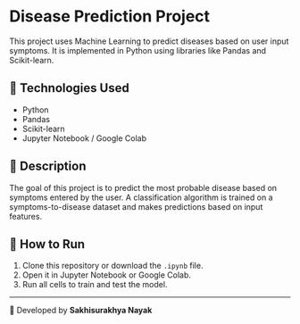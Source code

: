 # Disease Prediction Project

This project uses Machine Learning to predict diseases based on user input symptoms. It is implemented in Python using libraries like Pandas and Scikit-learn.

## 🔧 Technologies Used
- Python
- Pandas
- Scikit-learn
- Jupyter Notebook / Google Colab

## 📌 Description
The goal of this project is to predict the most probable disease based on symptoms entered by the user. A classification algorithm is trained on a symptoms-to-disease dataset and makes predictions based on input features.

## 🚀 How to Run
1. Clone this repository or download the `.ipynb` file.
2. Open it in Jupyter Notebook or Google Colab.
3. Run all cells to train and test the model.

---

📌 Developed by **Sakhisurakhya Nayak**
